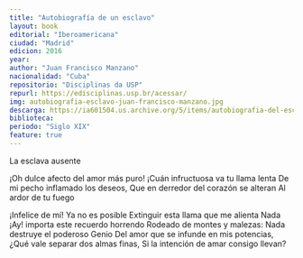 ```yaml
---
title: "Autobiografía de un esclavo"
layout: book
editorial: "Iberoamericana"
ciudad: "Madrid"
edicion: 2016
year: 
author: "Juan Francisco Manzano"
nacionalidad: "Cuba"
repositorio: "Disciplinas da USP"
repurl: https://edisciplinas.usp.br/acessar/
img: autobiografia-esclavo-juan-francisco-manzano.jpg
descarga: https://ia601504.us.archive.org/5/items/autobiografia-del-esclavo-y-otros-escritos/Autobiografia%20del%20esclavo%20y%20otros%20escritos.pdf
biblioteca: 
periodo: "Siglo XIX"
feature: true
---
```

 

La esclava ausente
 
¡Oh dulce afecto del amor más puro!
¡Cuán infructuosa va tu llama lenta
De mi pecho inflamado los deseos,
Que en derredor del corazón se alteran
Al ardor de tu fuego
 
¡Infelice de mí! Ya no es posible
Extinguir esta llama que me alienta
Nada ¡Ay! importa este recuerdo horrendo
Rodeado de montes y malezas:
Nada destruye el poderoso Genio
Del amor que se infunde en mis potencias,
¿Qué vale separar dos almas finas,
Si la intención de amar consigo llevan?